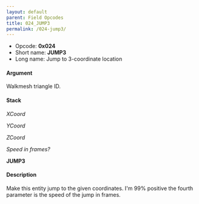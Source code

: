 ```yaml
---
layout: default
parent: Field Opcodes
title: 024_JUMP3
permalink: /024-jump3/
---
```


-   Opcode: **0x024**
-   Short name: **JUMP3**
-   Long name: Jump to 3-coordinate location

#### Argument

Walkmesh triangle ID.

#### Stack

  
*XCoord*

*YCoord*

*ZCoord*

*Speed in frames?*

**JUMP3**

#### Description

Make this entity jump to the given coordinates. I'm 99% positive the fourth parameter is the speed of the jump in frames.
